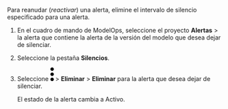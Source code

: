 Para reanudar (*reactivar*) una alerta, elimine el intervalo de silencio especificado para una alerta.

1.  En el cuadro de mando de ModelOps, seleccione el proyecto **Alertas** > la alerta que contiene la alerta de la versión del modelo que desea dejar de silenciar.


1.  Seleccione la pestaña **Silencios**.


1.  Seleccione ![kebab menu](Images/zsz1597101912145.svg) > **Eliminar** > **Eliminar** para la alerta que desea dejar de silenciar.

    El estado de la alerta cambia a Activo.


